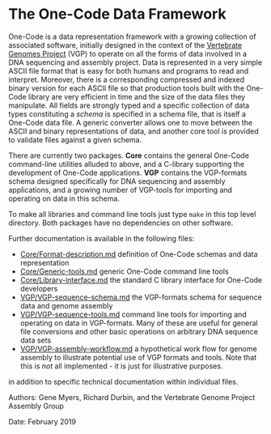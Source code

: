# The One-Code Data Framework

One-Code is a data representation framework with a growing collection of associated software,
initially designed in the context of the
[Vertebrate Genomes Project](http://vertebrategenomesproject.org) (VGP) to operate on all the forms of 
data involved in a DNA sequencing and assembly project.   Data is represented in a very simple ASCII file format that is easy for both humans and
programs to read and interpret.  Moreover, there is a corresponding compressed and indexed binary
version for each ASCII file so that production tools built with the One-Code library are very efficient in time and the
size of the data files they manipulate.  All fields are strongly typed and a specific collection of data types constituting a *schema* is
specified in a schema file, that is itself a One-Code data file.  A generic converter allows one to move between the ASCII and
binary representations of data, and another core tool is provided to validate files against a 
given schema.

There are currently two packages.  **Core** contains the general One-Code command-line utilities
alluded to above, and a C-library supporting the development of One-Code applications.
**VGP** contains the VGP-formats schema designed specifically for DNA sequencing and assembly applications, and a growing number of VGP-tools for importing and operating on data in this schema.

To make all libraries and command line tools just type ```make``` in this top
level directory.  Both packages have no dependencies on other software.

Further documentation is available in the following files:

- [Core/Format-description.md](https://github.com/VGP/vgp-tools/blob/master/Core/Format-description.md) definition of One-Code schemas and data representation
- [Core/Generic-tools.md](https://github.com/VGP/vgp-tools/blob/master/Core/Generic-tools.md) generic One-Code command line tools
- [Core/Library-interface.md](https://github.com/VGP/vgp-tools/blob/master/Core/Library-interface.md) the standard C library interface for One-Code developers
- [VGP/VGP-sequence-schema.md](https://github.com/VGP/vgp-tools/blob/master/VGP/VGP-sequence-schema.md) the VGP-formats schema for sequence data and genome assembly
- [VGP/VGP-sequence-tools.md](https://github.com/VGP/vgp-tools/blob/master/VGP/VGP-sequence-tools.md) command line tools for importing and operating on data in VGP-formats.  Many of these are useful for general file conversions and other
  basic operations on arbitrary DNA sequence data sets
- [VGP/VGP-assembly-workflow.md](https://github.com/VGP/vgp-tools/blob/master/VGP/VGP-assembly-workflow.md) a hypothetical work flow for genome assembly to illustrate
  potential use of VGP formats and tools.  Note that this is *not* all implemented - it is just for illustrative purposes.

in addition to specific technical documentation within individual files.

Authors:  Gene Myers, Richard Durbin, and the Vertebrate Genome Project Assembly Group

Date: February 2019
